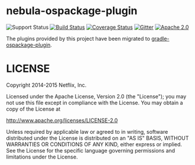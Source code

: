 nebula-ospackage-plugin
==============
![Support Status](https://img.shields.io/badge/nebula-deprecated-red.svg)
[![Build Status](https://travis-ci.org/nebula-plugins/nebula-ospackage-plugin.svg?branch=master)](https://travis-ci.org/nebula-plugins/nebula-ospackage-plugin)
[![Coverage Status](https://coveralls.io/repos/nebula-plugins/nebula-ospackage-plugin/badge.svg?branch=master&service=github)](https://coveralls.io/github/nebula-plugins/nebula-ospackage-plugin?branch=master)
[![Gitter](https://badges.gitter.im/Join%20Chat.svg)](https://gitter.im/nebula-plugins/nebula-ospackage-plugin?utm_source=badgeutm_medium=badgeutm_campaign=pr-badge)
[![Apache 2.0](https://img.shields.io/github/license/nebula-plugins/nebula-ospackage-plugin.svg)](http://www.apache.org/licenses/LICENSE-2.0)

The plugins provided by this project have been migrated to [gradle-ospackage-plugin](https://github.com/nebula-plugins/gradle-ospackage-plugin).

LICENSE
=======

Copyright 2014-2015 Netflix, Inc.

Licensed under the Apache License, Version 2.0 (the "License");
you may not use this file except in compliance with the License.
You may obtain a copy of the License at

<http://www.apache.org/licenses/LICENSE-2.0>

Unless required by applicable law or agreed to in writing, software
distributed under the License is distributed on an "AS IS" BASIS,
WITHOUT WARRANTIES OR CONDITIONS OF ANY KIND, either express or implied.
See the License for the specific language governing permissions and
limitations under the License.
